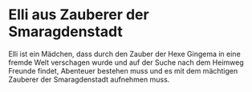 # Elli aus Zauberer der Smaragdenstadt

Elli ist ein Mädchen, dass durch den Zauber der Hexe Gingema in eine fremde Welt verschagen wurde und auf der Suche nach dem Heimweg Freunde findet, Abenteuer bestehen muss und es mit dem mächtigen Zauberer der Smaragdenstadt aufnehmen muss.


